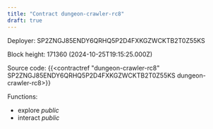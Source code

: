 ```yaml
---
title: "Contract dungeon-crawler-rc8"
draft: true
---
```

Deployer: SP2ZNGJ85ENDY6QRHQ5P2D4FXKGZWCKTB2T0Z55KS


 



Block height: 171360 (2024-10-25T19:15:25.000Z)

Source code: {{<contractref "dungeon-crawler-rc8" SP2ZNGJ85ENDY6QRHQ5P2D4FXKGZWCKTB2T0Z55KS dungeon-crawler-rc8>}}

Functions:

* explore _public_
* interact _public_
